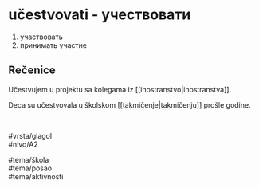 # učestvovati - учествовати

1. участвовать  
2. принимать участие

## Rečenice

Učestvujem u projektu sa kolegama iz [[inostranstvo|inostranstva]].

Deca su učestvovala u školskom [[takmičenje|takmičenju]] prošle godine.

<br>

#vrsta/glagol  
#nivo/A2  

#tema/škola  
#tema/posao  
#tema/aktivnosti  
